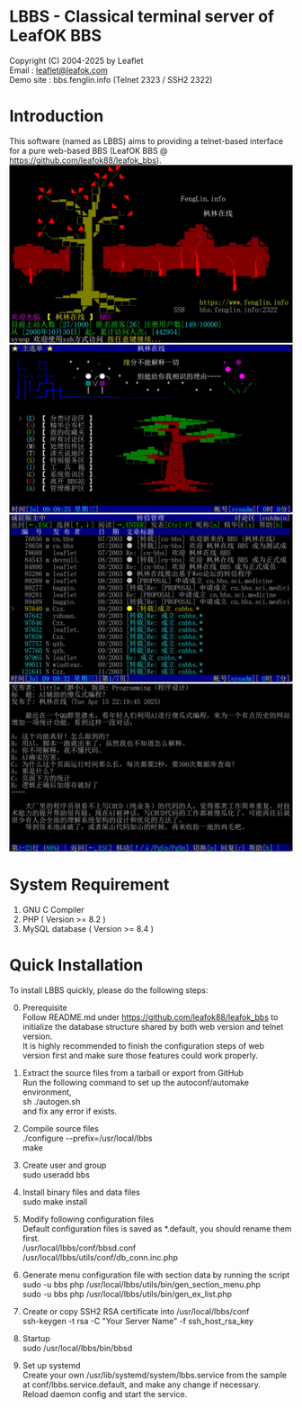 # LBBS - Classical terminal server of LeafOK BBS

Copyright (C) 2004-2025 by Leaflet  
Email : leaflet@leafok.com  
Demo site : bbs.fenglin.info (Telnet 2323 / SSH2 2322)


Introduction
=================
This software (named as LBBS) aims to providing a telnet-based interface for a pure web-based BBS (LeafOK BBS @ https://github.com/leafok88/leafok_bbs).  
![Welcome](misc/images/ssh_welcome.jpg "Welcome to LBBS")  
![Menu](misc/images/telnet_menu.jpg "Main menu")  
![Section](misc/images/telnet_section.jpg "List of articles")  
![Reader](misc/images/telnet_article_reader.jpg "Article reader")  


System Requirement
==================
1) GNU C Compiler  
2) PHP ( Version >= 8.2 )  
3) MySQL database ( Version >= 8.4 )  


Quick Installation
==================
To install LBBS quickly, please do the following steps:

0) Prerequisite  
   Follow README.md under https://github.com/leafok88/leafok_bbs to initialize the database structure shared by both web version and telnet version.   
   It is highly recommended to finish the configuration steps of web version first and make sure those features could work properly.

1) Extract the source files from a tarball or export from GitHub  
   Run the following command to set up the autoconf/automake environment,  
   sh ./autogen.sh  
   and fix any error if exists.

2) Compile source files  
   ./configure --prefix=/usr/local/lbbs  
   make

3) Create user and group  
   sudo useradd bbs

4) Install binary files and data files  
   sudo make install

5) Modify following configuration files  
   Default configuration files is saved as *.default, you should rename them first.  
   /usr/local/lbbs/conf/bbsd.conf  
   /usr/local/lbbs/utils/conf/db_conn.inc.php  

6) Generate menu configuration file with section data by running the script  
   sudo -u bbs php /usr/local/lbbs/utils/bin/gen_section_menu.php  
   sudo -u bbs php /usr/local/lbbs/utils/bin/gen_ex_list.php  

7) Create or copy SSH2 RSA certificate into /usr/local/lbbs/conf  
   ssh-keygen -t rsa -C "Your Server Name" -f ssh_host_rsa_key

8) Startup  
   sudo /usr/local/lbbs/bin/bbsd

9) Set up systemd  
   Create your own /usr/lib/systemd/system/lbbs.service from the sample at conf/lbbs.service.default, and make any change if necessary.  
   Reload daemon config and start the service.  
